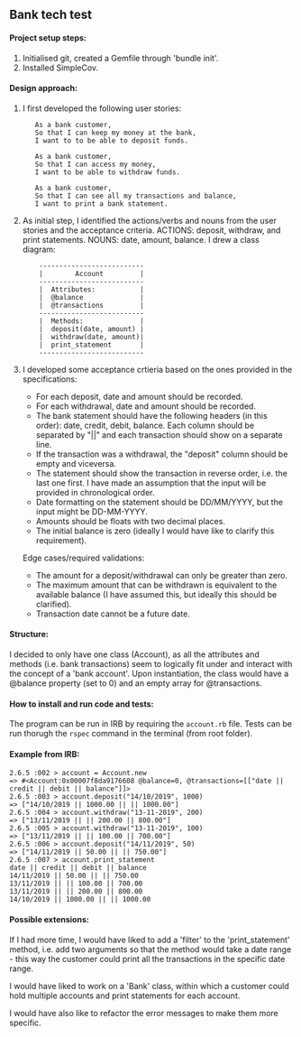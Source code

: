## Bank tech test

#### Project setup steps: 
 1. Initialised git, created a Gemfile through 'bundle init'.
 2. Installed SimpleCov.

#### Design approach: 

 1.  I first developed the following user stories:

            As a bank customer, 
            So that I can keep my money at the bank, 
            I want to to be able to deposit funds.

            As a bank customer, 
            So that I can access my money, 
            I want to be able to withdraw funds.

            As a bank customer, 
            So that I can see all my transactions and balance, 
            I want to print a bank statement. 
                
 2. As initial step, I identified the actions/verbs and nouns from the user stories and the acceptance criteria. ACTIONS: deposit, withdraw, and print statements. NOUNS: date, amount, balance. I drew a class diagram:

            --------------------------
            |        Account         |
            --------------------------
            |  Attributes:           |
            |  @balance              |   
            |  @transactions         |           
            --------------------------
            |  Methods:              |
            |  deposit(date, amount) |
            |  withdraw(date, amount)|
            |  print_statement       |
            --------------------------

 3. I developed some acceptance crtieria based on the ones provided in the specifications: 

    - For each deposit, date and amount should be recorded.
    - For each withdrawal, date and amount should be recorded.
    - The bank statement should have the following headers (in this order): date, credit, debit, balance. Each column should be separated by "||" and each transaction should show on a separate line.
    - If the transaction was a withdrawal, the "deposit" column should be empty and viceversa.
    - The statement should show the transaction in reverse order, i.e. the last one first. I have made an assumption that the input will be provided in chronological order.
    - Date formatting on the statement should be DD/MM/YYYY, but the input might be DD-MM-YYYY.
    - Amounts should be floats with two decimal places.
    - The initial balance is zero (ideally I would have like to clarify this requirement).

    Edge cases/required validations:
    - The amount for a deposit/withdrawal can only be greater than zero.
    - The maximum amount that can be withdrawn is equivalent to the available balance (I have assumed this, but ideally this should be clarified).
    - Transaction date cannot be a future date. 

#### Structure:

I decided to only have one class (Account), as all the attributes and methods (i.e. bank transactions) seem to logically fit under and interact with the concept of a 'bank account'. Upon instantiation, the class would have a @balance property (set to 0) and an empty array for @transactions. 

#### How to install and run code and tests:

The program can be run in IRB by requiring the ```account.rb``` file. Tests can be run thorugh the ```rspec``` command in the terminal (from root folder).

#### Example from IRB:

    2.6.5 :002 > account = Account.new
    => #<Account:0x00007f8da9176608 @balance=0, @transactions=[["date || credit || debit || balance"]]> 
    2.6.5 :003 > account.deposit("14/10/2019", 1000)
    => ["14/10/2019 || 1000.00 || || 1000.00"] 
    2.6.5 :004 > account.withdraw("13-11-2019", 200)
    => ["13/11/2019 || || 200.00 || 800.00"] 
    2.6.5 :005 > account.withdraw("13-11-2019", 100)
    => ["13/11/2019 || || 100.00 || 700.00"] 
    2.6.5 :006 > account.deposit("14/11/2019", 50)
    => ["14/11/2019 || 50.00 || || 750.00"] 
    2.6.5 :007 > account.print_statement
    date || credit || debit || balance
    14/11/2019 || 50.00 || || 750.00
    13/11/2019 || || 100.00 || 700.00
    13/11/2019 || || 200.00 || 800.00
    14/10/2019 || 1000.00 || || 1000.00

#### Possible extensions:

If I had more time, I would have liked to add a 'filter' to the 'print_statement' method, i.e. add two arguments so that the method would take a date range - this way the customer could print all the transactions in the specific date range.

I would have liked to work on a 'Bank' class, within which a customer could hold multiple accounts and print statements for each account.

I would have also like to refactor the error messages to make them more specific. 

